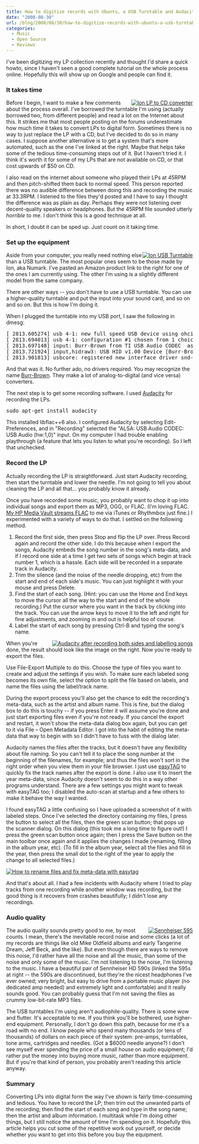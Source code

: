 ```yaml
---
title: How to digitize records with Ubuntu, a USB Turntable and Audacity
date: "2008-08-30"
url: /blog/2008/08/30/how-to-digitize-records-with-ubuntu-a-usb-turntable-and-audacity/
categories:
  - Music
  - Open Source
  - Reviews
---
```

<p>I've been digitizing my LP collection recently and thought I'd share a quick howto, since I haven't seen a good complete tutorial on the whole process online.  Hopefully this will show up on Google and people can find it.</p>

<!--more-->

<h3>It takes time</h3>

<p><a href="http://www.amazon.com/gp/product/B001B9SH4U?ie=UTF8&#038;tag=xaprb-20&#038;linkCode=as2&#038;camp=1789&#038;creative=9325&#038;creativeASIN=B001B9SH4U" style="float:right"><img src='/media/2008/08/ion_lp_to_cd.jpg' alt='Ion LP to CD converter' /></a>Before I begin, I want to make a few comments about the process overall.  I've borrowed the turntable I'm using (actually borrowed two, from different people) and read a lot on the Internet about this.  It strikes me that most people posting on the forums underestimate how much time it takes to convert LPs to digital form.  Sometimes there is no way to just replace the LP with a CD, but I've decided to do so in many cases.  I suppose another alternative is to get a system that's more automated, such as the one I've linked at the right.  Maybe that helps take some of the tedious time-consuming steps out of it.  But I haven't tried it.  I think it's worth it for some of my LPs that are not available on CD, or that cost upwards of $50 on CD.</p>

<p>I also read on the internet about someone who played their LPs at 45RPM and then pitch-shifted them back to normal speed.  This person reported there was no audible difference between doing this and recording the music at 33.3RPM.  I listened to the files they'd posted and I have to say I thought the difference was as plain as day.  Perhaps they were not listening over decent-quality speakers or headphones.  But the 45RPM file sounded utterly <em>horrible</em> to me.  I don't think this is a good technique at all.</p>

<p>In short, I doubt it can be sped up.  Just count on it taking time.</p>

<h3>Set up the equipment</h3>

<p><a href="http://www.amazon.com/gp/product/B000PZQPP4?ie=UTF8&#038;tag=xaprb-20&#038;link_code=as3&#038;camp=211189&#038;creative=373489&#038;creativeASIN=B000PZQPP4" style="float:right"><img src='/media/2008/08/ion_usb_turntable.jpg' alt='Ion USB Turntable' /></a>Aside from your computer, you really need nothing else than a USB turntable.  The most popular ones seem to be those made by Ion, aka Numark.  I've pasted an Amazon product link to the right for one of the ones I am currently using.  The other I'm using is a slightly different model from the same company.</p>

<p>There are other ways -- you don't have to use a USB turntable.  You can use a higher-quality turntable and put the input into your sound card, and so on and so on.  But this is how I'm doing it.</p>

<p>When I plugged the turntable into my USB port, I saw the following in dmesg:</p>

<pre>[ 2813.605274] usb 4-1: new full speed USB device using ohci_hcd and address 2
[ 2813.694013] usb 4-1: configuration #1 chosen from 1 choice
[ 2813.697148] input: Burr-Brown from TI USB Audio CODEC  as /devices/pci0000:00/0000:00:13.3/usb4/4-1/4-1:1.3/input/input13
[ 2813.721924] input,hidraw3: USB HID v1.00 Device [Burr-Brown from TI USB Audio CODEC ] on usb-0000:00:13.3-1
[ 2813.901813] usbcore: registered new interface driver snd-usb-audio</pre>

<p>And that was it.  No further ado, no drivers required.  You may recognize the name <a href="http://en.wikipedia.org/wiki/Burr-Brown_Corporation">Burr-Brown</a>.  They make a lot of analog-to-digital (and vice versa) converters.</p>

<p>The next step is to get some recording software.  I used <a href="http://www.audacityteam.org/">Audacity</a> for recording the LPs.</p>

<pre>sudo apt-get install audacity</pre>

<p>This installed libflac++6 also.  I configured Audacity by selecting Edit-Preferences, and in "Recording" selected the "ALSA: USB Audio CODEC: USB Audio (hw:1,0)" input.  On my computer I had trouble enabling playthrough (a feature that lets you listen to what you're recording).  So I left that unchecked.</p>

<h3>Record the LP</h3>

<p>Actually recording the LP is straightforward.  Just start Audacity recording, then start the turntable and lower the needle.  I'm not going to tell you about cleaning the LP and all that&#8230; you probably know it already.</p>

<p>Once you have recorded some music, you probably want to chop it up into individual songs and export them as MP3, OGG, or FLAC.  (I'm loving FLAC.  <a href="/blog/2008/08/02/how-i-hacked-the-hp-media-vault-to-support-ogg-and-flac-files/">My HP Media Vault streams FLAC</a> to me via iTunes or Rhythmbox just fine.)  I experimented with a variety of ways to do that.  I settled on the following method.</p>

<ol>
<li>Record the first side, then press Stop and flip the LP over.  Press Record again and record the other side.  I do this because when I export the songs, Audacity embeds the song number in the song's meta-data, and if I record one side at a time I get two sets of songs which begin at track number 1, which is a hassle.  Each side will be recorded in a separate track in Audacity.</li>
<li>Trim the silence (and the noise of the needle dropping, etc) from the start and end of each side's music.  You can just highlight it with your mouse and press Delete.</li>
<li>Find the start of each song.  (Hint: you can use the Home and End keys to move the cursor all the way to the start and end of the whole recording.)  Put the cursor where you want in the track by clicking into the track.  You can use the arrow keys to move it to the left and right for fine adjustments, and zooming in and out is helpful too of course.</li>
<li>Label the start of each song by pressing Ctrl-B and typing the song's name.</li>
</ol>

<p><a style="float:right" href='/media/2008/08/audacity_vinyl_digital.png' title='Audacity after recording both sides and labelling songs'><img src='/media/2008/08/audacity_vinyl_digital.thumbnail.png' alt='Audacity after recording both sides and labelling songs' /></a> When you're done, the result should look like the image on the right.  Now you're ready to export the files.  </p>

<p>Use File-Export Multiple to do this.  Choose the type of files you want to create and adjust the settings if you wish.  To make sure each labeled song becomes its own file, select the option to split the file based on labels, and name the files using the label/track name.</p>

<p>During the export process you'll also get the chance to edit the recording's meta-data, such as the artist and album name.  This is fine, but the dialog box to do this is touchy -- if you press Enter it will assume you're done and just start exporting files even if you're not ready.  If you cancel the export and restart, it won't show the meta-data dialog box again, but you can get to it via File &#8211; Open Metadata Editor.  I got into the habit of editing the meta-data that way to begin with so I didn't have to fuss with the dialog later.</p>

<p>Audacity names the files after the tracks, but it doesn't have any flexibility about file naming.  So you can't tell it to place the song number at the beginning of the filenames, for example; and thus the files won't sort in the right order when you view them in your file browser.  I just use <a href="http://easytag.sourceforge.net/">easyTAG</a> to quickly fix the track names after the export is done.  I also use it to insert the year meta-data, since Audacity doesn't seem to do this in a way other programs understand.  There are a few settings you might want to tweak with easyTAG too; I disabled the auto-scan at startup and a few others to make it behave the way I wanted.</p>

<p>I found easyTAG a little confusing so I have uploaded a screenshot of it with labeled steps.  Once I've selected the directory containing my files, I press the button to select all the files, then the green scan button; that pops up the scanner dialog.  On this dialog (this took me a long time to figure out!) I press the green scan button once again; then I press the Save button on the main toolbar once again and it applies the changes I made (renaming, filling in the album year, etc).  (To fill in the album year, select all the files and fill in the year, then press the small dot to the right of the year to apply the change to all selected files.)</p>

<p><a href='/media/2008/08/easytag.png' title='How to rename files and fix meta-data with easytag'><img src='/media/2008/08/easytag.thumbnail.png' alt='How to rename files and fix meta-data with easytag' /></a></p>

<p>And that's about all.  I had a few incidents with Audacity where I tried to play tracks from one recording while another window was recording, but the good thing is it recovers from crashes beautifully; I didn't lose any recordings.</p>

<h3>Audio quality</h3>

<p><a style="float:right" href="http://www.amazon.com/gp/product/B0001FTVE0?ie=UTF8&#038;tag=xaprb-20&#038;link_code=as3&#038;camp=211189&#038;creative=373489&#038;creativeASIN=B0001FTVE0"><img src='/media/2008/08/sennheiser_595.jpg' alt='Sennheiser 595' /></a>The audio quality sounds pretty good to me, by most counts.  I mean, there's the inevitable record noise and some clicks (a lot of my records are things like old Mike Oldfield albums and early Tangerine Dream, Jeff Beck, and the like).  But even though there are ways to remove this noise, I'd rather have all the noise and all the music, than some of the noise and only some of the music.  I'm not listening to the noise, I'm listening to the music.  I have a beautiful pair of Sennheiser HD 590s (linked the 595s at right -- the 590s are discontinued, but they're the nicest headphones I've ever owned; very bright, but easy to drive from a portable music player (no dedicated amp needed) and extremely light and comfortable) and it really sounds good.  You can probably guess that I'm not saving the files as crummy low-bit-rate MP3 files.</p>

<p>The USB turntables I'm using aren't audiophile-quality.  There is some wow and flutter.  It's acceptable to me.  If you think you'll be bothered, use higher-end equipment.  Personally, I don't go down this path, because for me it's a road with no end.  I know people who spend many thousands (or tens of thousands) of dollars on each piece of their system: pre-amps, turntables, tone arms, cartridges and needles.  (Got a $6000 needle anyone?)  I don't see myself ever spending the price of a small house on audio equipment; I'd rather put the money into buying more music, rather than more equipment.  But if you're that kind of person, you probably aren't reading this article anyway.</p>

<h3>Summary</h3>

<p>Converting LPs into digital form the way I've shown is fairly time-consuming and tedious.  You have to record the LP; then trim out the unwanted parts of the recording; then find the start of each song and type in the song name; then the artist and album information.  I multitask while I'm doing other things, but I still notice the amount of time I'm spending on it.  Hopefully this article helps you cut some of the repetitive work out yourself, or decide whether you want to get into this before you buy the equipment.</p>
